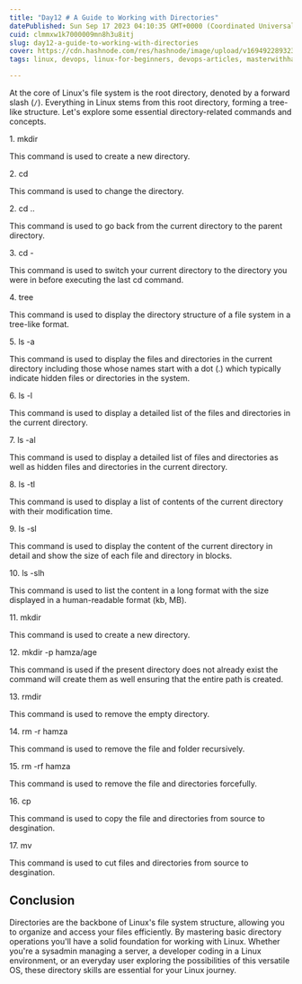```yaml
---
title: "Day12 # A Guide to Working with Directories"
datePublished: Sun Sep 17 2023 04:10:35 GMT+0000 (Coordinated Universal Time)
cuid: clmmxw1k7000009mn8h3u8itj
slug: day12-a-guide-to-working-with-directories
cover: https://cdn.hashnode.com/res/hashnode/image/upload/v1694922893230/66b81046-ed82-4d26-b5fb-d9841c670a82.png
tags: linux, devops, linux-for-beginners, devops-articles, masterwithhamza

---
```


At the core of Linux's file system is the root directory, denoted by a forward slash (`/`). Everything in Linux stems from this root directory, forming a tree-like structure. Let's explore some essential directory-related commands and concepts.

1\. mkdir

This command is used to create a new directory.

2\. cd

This command is used to change the directory.

2\. cd ..

This command is used to go back from the current directory to the parent directory.

3\. cd -

This command is used to switch your current directory to the directory you were in before executing the last cd command.

4\. tree

This command is used to display the directory structure of a file system in a tree-like format.

5\. ls -a

This command is used to display the files and directories in the current directory including those whose names start with a dot (.) which typically indicate hidden files or directories in the system.

6\. ls -l

This command is used to display a detailed list of the files and directories in the current directory.

7\. ls -al

This command is used to display a detailed list of files and directories as well as hidden files and directories in the current directory.

8\. ls -tl

This command is used to display a list of contents of the current directory with their modification time.

9\. ls -sl

This command is used to display the content of the current directory in detail and show the size of each file and directory in blocks.

10\. ls -slh

This command is used to list the content in a long format with the size displayed in a human-readable format (kb, MB).

11\. mkdir

This command is used to create a new directory.

12\. mkdir -p hamza/age

This command is used if the present directory does not already exist the command will create them as well ensuring that the entire path is created.

13\. rmdir

This command is used to remove the empty directory.

14\. rm -r hamza

This command is used to remove the file and folder recursively.

15\. rm -rf hamza

This command is used to remove the file and directories forcefully.

16\. cp

This command is used to copy the file and directories from source to desgination.

17\. mv

This command is used to cut files and directories from source to desgination.

## **Conclusion**

Directories are the backbone of Linux's file system structure, allowing you to organize and access your files efficiently. By mastering basic directory operations you'll have a solid foundation for working with Linux. Whether you're a sysadmin managing a server, a developer coding in a Linux environment, or an everyday user exploring the possibilities of this versatile OS, these directory skills are essential for your Linux journey.